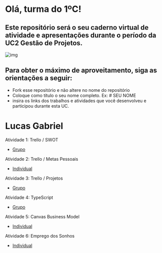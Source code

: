 # Olá, turma do 1ºC! 
## Este repositório será o seu caderno virtual de atividade e apresentações durante o período da UC2 Gestão de Projetos. 

![img](https://blog.acelerato.com/wp-content/uploads/2020/08/5-beneficios-da-gesta%CC%83o-de-projetos-para-a-sua-empresa-1200x640.png)

## Para obter o máximo de aproveitamento, siga as orientações a seguir:

- Fork esse repositório e não altere no nome do repositório
- Coloque como título o seu nome completo. Ex: # SEU NOME
- insira os links dos trabalhos e atividades que você desenvolveu e participou durante esta UC.

# Lucas Gabriel

Atividade 1: Trello / SWOT
- [Grupo](https://trello.com/invite/b/Hs02Y6bG/ATTI7a0ce8e7909f53673a3fd8e79739f0f6FDEC2988/ifood)

Atividade 2: Trello / Metas Pessoais
- [Individual](https://trello.com/invite/b/iKMYZMqY/ATTI1e60595bbbb482d2a92576003635f6a84553D471/minhas-metas)

Atividade 3: Trello / Projetos
- [Grupo](https://trello.com/invite/b/ksOulXjE/ATTIb4c15ec3d2f01fa04db57696cd8d70b9CD13B4E9/gerenciamento-de-projetos)

Atividade  4: TypeScript 
- [Grupo](https://www.canva.com/design/DAGEjUJ54Pc/feL3I6NAOpKGJy6lopU_aQ/edit?utm_content=DAGEjUJ54Pc&utm_campaign=designshare&utm_medium=link2&utm_source=sharebutton)

Atividade 5: Canvas Business Model
- [Individual](https://www.canva.com/design/DAGFt4Y3Cqo/yD8fDN6cKGDzjSeRpmbSkA/edit?utm_content=DAGFt4Y3Cqo&utm_campaign=designshare&utm_medium=link2&utm_source=sharebutton)

Atividade 6: Emprego dos Sonhos
- [Individual](https://docs.google.com/document/d/12vLQg5u1wokTrTtI-87YLvPFbvCmyp5250VAkQ6ZgAk/edit)
